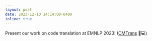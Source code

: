 ```yaml
---
layout: post
date: 2023-12-10 14:14:00-0400
inline: true
---
```


Present our work on code translation at EMNLP 2023! ([CMTrans](https://arxiv.org/abs/2305.05834) 🔄💻)